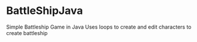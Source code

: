 # BattleShipJava
Simple Battleship Game in Java
Uses loops to create and edit characters to create battleship
